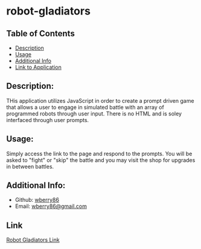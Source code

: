 # robot-gladiators

 
  ## Table of Contents 
  - [Description](#description)
  - [Usage](#usage)
  - [Additional Info](#additional-info)
  - [Link to Application](#link)
  
  
  ## Description:
  THis application utilizes JavaScript in order to create a prompt driven game that allows a user to     engage in simulated battle with an array of programmed robots through user input.  There is no HTML     and is soley interfaced through user prompts.
  ## Usage:
  Simply access the link to the page and respond to the prompts.  You will be asked to "fight" or         "skip" the battle and you may visit the shop for upgrades in between battles.
  ## Additional Info:
  - Github: [wberry86](https://github.com/wberry86)
  - Email: wberry86@gmail.com

  ## Link
  [Robot Gladiators Link](https://wberry86.github.io/robot-gladiators/)
